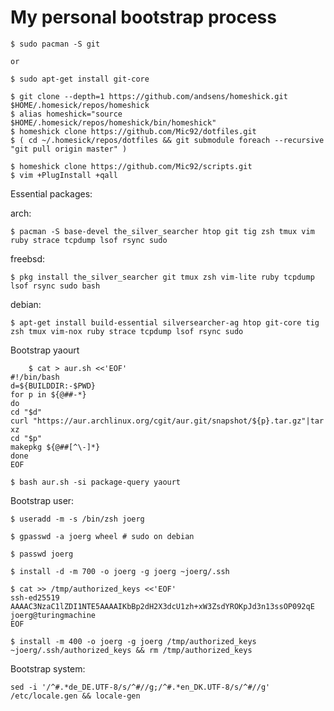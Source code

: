 # My personal bootstrap process

    $ sudo pacman -S git

    or

    $ sudo apt-get install git-core

    $ git clone --depth=1 https://github.com/andsens/homeshick.git $HOME/.homesick/repos/homeshick
    $ alias homeshick="source $HOME/.homesick/repos/homeshick/bin/homeshick"
    $ homeshick clone https://github.com/Mic92/dotfiles.git
    $ ( cd ~/.homesick/repos/dotfiles && git submodule foreach --recursive "git pull origin master" )

    $ homeshick clone https://github.com/Mic92/scripts.git
    $ vim +PlugInstall +qall

Essential packages:

arch:

    $ pacman -S base-devel the_silver_searcher htop git tig zsh tmux vim ruby strace tcpdump lsof rsync sudo

freebsd:

    $ pkg install the_silver_searcher git tmux zsh vim-lite ruby tcpdump lsof rsync sudo bash

debian:

    $ apt-get install build-essential silversearcher-ag htop git-core tig zsh tmux vim-nox ruby strace tcpdump lsof rsync sudo

Bootstrap yaourt

```
    $ cat > aur.sh <<'EOF'
#!/bin/bash
d=${BUILDDIR:-$PWD}
for p in ${@##-*}
do
cd "$d"
curl "https://aur.archlinux.org/cgit/aur.git/snapshot/${p}.tar.gz"|tar xz
cd "$p"
makepkg ${@##[^\-]*}
done
EOF
```

```
$ bash aur.sh -si package-query yaourt
```

Bootstrap user:

```
$ useradd -m -s /bin/zsh joerg

$ gpasswd -a joerg wheel # sudo on debian

$ passwd joerg

$ install -d -m 700 -o joerg -g joerg ~joerg/.ssh

$ cat >> /tmp/authorized_keys <<'EOF'
ssh-ed25519 AAAAC3NzaC1lZDI1NTE5AAAAIKbBp2dH2X3dcU1zh+xW3ZsdYROKpJd3n13ssOP092qE joerg@turingmachine
EOF

$ install -m 400 -o joerg -g joerg /tmp/authorized_keys ~joerg/.ssh/authorized_keys && rm /tmp/authorized_keys
```

Bootstrap system:

```
sed -i '/^#.*de_DE.UTF-8/s/^#//g;/^#.*en_DK.UTF-8/s/^#//g' /etc/locale.gen && locale-gen
```
